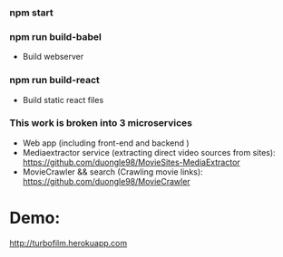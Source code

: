 
### npm start

### npm run build-babel
  
- Build webserver

### npm run build-react

- Build static react files

### This work is broken into 3 microservices

- Web app (including front-end and backend )
- Mediaextractor service (extracting direct video sources from sites): https://github.com/duongle98/MovieSites-MediaExtractor
- MovieCrawler && search (Crawling movie links): https://github.com/duongle98/MovieCrawler

# Demo:
http://turbofilm.herokuapp.com
